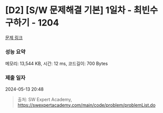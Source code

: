 # [D2] [S/W 문제해결 기본] 1일차 - 최빈수 구하기 - 1204 

[문제 링크](https://swexpertacademy.com/main/code/problem/problemDetail.do?contestProbId=AV13zo1KAAACFAYh) 

### 성능 요약

메모리: 13,544 KB, 시간: 12 ms, 코드길이: 700 Bytes

### 제출 일자

2024-05-13 20:48



> 출처: SW Expert Academy, https://swexpertacademy.com/main/code/problem/problemList.do
